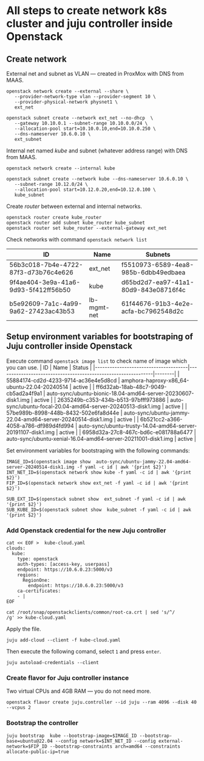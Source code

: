 # All steps to create network k8s cluster and juju controller inside Openstack 
## Create network
External net and subnet as VLAN &mdash; created in ProxMox with DNS from MAAS.
```
openstack network create --external --share \
   --provider-network-type vlan --provider-segment 10 \
   --provider-physical-network physnet1 \
   ext_net

openstack subnet create --network ext_net --no-dhcp  \
   --gateway 10.10.0.1 --subnet-range 10.10.0.0/24 \
   --allocation-pool start=10.10.0.10,end=10.10.0.250 \
   --dns-nameserver 10.6.0.10 \
   ext_subnet
```
Internal net named *kube* and subnet (whatever address range) with DNS from MAAS.
```
openstack network create --internal kube

openstack subnet create --network kube --dns-nameserver 10.6.0.10 \
   --subnet-range 10.12.0/24 \
   --allocation-pool start=10.12.0.20,end=10.12.0.100 \
   kube_subnet
```
Create *router* between external and internal networks.
```
openstack router create kube_router
openstack router add subnet kube_router kube_subnet
openstack router set kube_router --external-gateway ext_net
```
Check networks with command ```openstack network list```

| ID                                   | Name        | Subnets                              |
|--------------------------------------|-------------|--------------------------------------|
| 56b3c018-7b4e-4722-87f3-d73b76c4e626 | ext_net     | f5510973-6589-4ea8-985b-6dbb49edbaea |
| 9f4ae404-3e9a-41a6-9d93-5f412ff56b50 | kube        | d65bd2d7-ea97-41a1-80d9-843e08716f4c |
| b5e92609-7a1c-4a99-9a62-27423ac43b53 | lb-mgmt-net | 61f44676-91b3-4e2e-acfa-bc7962548d2c |

## Setup environment variables for bootstraping of Juju controller inside Openstack
Execute command `openstack image list` to check name of image which you can use.
| ID                                   | Name                                                          | Status |
|--------------------------------------|---------------------------------------------------------------|--------|
| 55884174-cd2d-4233-9714-ac36e4e5d8cd | amphora-haproxy-x86_64-ubuntu-22.04-20240514                  | active |
| ff6d32ab-18ab-48c7-9049-cb5ad2a4f9a1 | auto-sync/ubuntu-bionic-18.04-amd64-server-20230607-disk1.img | active |
| 2635249b-c353-434b-b513-97bfff973886 | auto-sync/ubuntu-focal-20.04-amd64-server-20240513-disk1.img  | active |
| 57be989b-8998-448b-8432-502e6fa8d44e | auto-sync/ubuntu-jammy-22.04-amd64-server-20240514-disk1.img  | active |
| 6b521cc2-a366-4058-a786-df989d4fd994 | auto-sync/ubuntu-trusty-14.04-amd64-server-20191107-disk1.img | active |
| 6958d32a-27c8-467c-bd6c-e081788a6477 | auto-sync/ubuntu-xenial-16.04-amd64-server-20211001-disk1.img | active |

Set environment variables for bootstraping with the following commands:
```
IMAGE_ID=$(openstack image show  auto-sync/ubuntu-jammy-22.04-amd64-server-20240514-disk1.img -f yaml -c id | awk '{print $2}')
INT_NET_ID=$(openstack network show kube -f yaml -c id | awk '{print $2}')
FIP_ID=$(openstack network show ext_net -f yaml -c id | awk '{print $2}')

SUB_EXT_ID=$(openstack subnet show  ext_subnet -f yaml -c id | awk '{print $2}')
SUB_KUBE_ID=$(openstack subnet show  kube_subnet -f yaml -c id | awk '{print $2}')
```
### Add Openstack credential for the new Juju controller
```
cat << EOF >  kube-cloud.yaml
clouds:
  kube:
    type: openstack
    auth-types: [access-key, userpass]
    endpoint: https://10.6.0.23:5000/v3
    regions:
      RegionOne:
        endpoint: https://10.6.0.23:5000/v3
    ca-certificates: 
    - |
EOF

cat /root/snap/openstackclients/common/root-ca.crt | sed 's/^/      /g' >> kube-cloud.yaml
```
Apply the file.
```
juju add-cloud --client -f kube-cloud.yaml
```
Then execute the following comand, select `1` and press `enter`.
```
juju autoload-credentials --client
```

### Create flavor for Juju controller instance
Two virtual CPUs and 4GB RAM &mdash; you do not need more.
```
openstack flavor create juju.controller --id juju --ram 4096 --disk 40 --vcpus 2
```
### Bootstrap the controller
```
juju bootstrap  kube --bootstrap-image=$IMAGE_ID --bootstrap-base=ubuntu@22.04 --config network=$INT_NET_ID --config external-network=$FIP_ID --bootstrap-constraints arch=amd64 --constraints allocate-public-ip=true 
```

